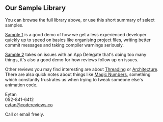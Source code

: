 ## Our Sample Library

You can browse the full library above, or use this short summary of select samples. 

[Sample 1](https://github.com/codereviews/samples/blob/master/1/1.md) is a good demo of how we get a less experienced developer quickly up to speed on basics like organising project files, writing better commit messages and taking compiler warnings seriously. 

[Sample 2](https://github.com/codereviews/samples/blob/master/2/2.md) takes on issues with an App Delegate that's doing too many things, it's also a good demo for how reviews follow up on issues.

Other reviews you may find interesting are about [Threading](https://github.com/codereviews/samples/blob/master/3/3.md) or [Architecture](https://github.com/codereviews/samples/blob/master/4/5.md). There are also quick notes about things like [Magic Numbers](https://github.com/codereviews/samples/blob/master/6/2.md#magic-numbers), something which constantly frustrates us when trying to tweak someone else's animation code. 

Eytan  
052-841-6412  
eytan@codereviews.co  

Call or email freely.

